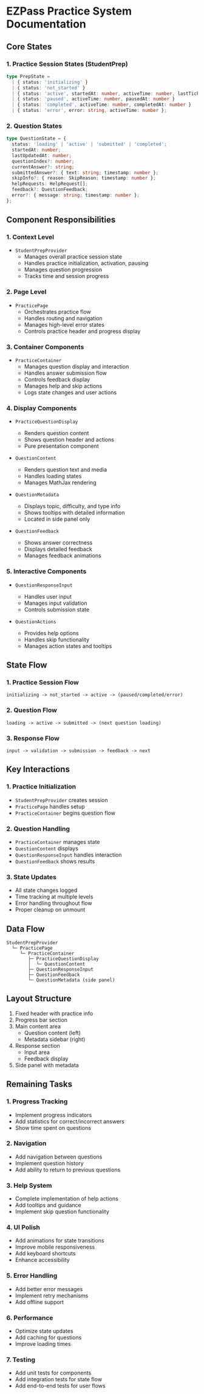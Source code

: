 # EZPass Practice System Documentation

## Core States

### 1. Practice Session States (StudentPrep)
```typescript
type PrepState = 
  | { status: 'initializing' }
  | { status: 'not_started' }
  | { status: 'active', startedAt: number, activeTime: number, lastTick: number }
  | { status: 'paused', activeTime: number, pausedAt: number }
  | { status: 'completed', activeTime: number, completedAt: number }
  | { status: 'error', error: string, activeTime: number };
```

### 2. Question States
```typescript
type QuestionState = {
  status: 'loading' | 'active' | 'submitted' | 'completed';
  startedAt: number;
  lastUpdatedAt: number;
  questionIndex?: number;
  currentAnswer?: string;
  submittedAnswer?: { text: string; timestamp: number };
  skipInfo?: { reason: SkipReason; timestamp: number };
  helpRequests: HelpRequest[];
  feedback?: QuestionFeedback;
  error?: { message: string; timestamp: number };
};
```

## Component Responsibilities

### 1. Context Level
- `StudentPrepProvider`
  - Manages overall practice session state
  - Handles practice initialization, activation, pausing
  - Manages question progression
  - Tracks time and session progress

### 2. Page Level
- `PracticePage`
  - Orchestrates practice flow
  - Handles routing and navigation
  - Manages high-level error states
  - Controls practice header and progress display

### 3. Container Components
- `PracticeContainer`
  - Manages question display and interaction
  - Handles answer submission flow
  - Controls feedback display
  - Manages help and skip actions
  - Logs state changes and user actions

### 4. Display Components
- `PracticeQuestionDisplay`
  - Renders question content
  - Shows question header and actions
  - Pure presentation component

- `QuestionContent`
  - Renders question text and media
  - Handles loading states
  - Manages MathJax rendering

- `QuestionMetadata`
  - Displays topic, difficulty, and type info
  - Shows tooltips with detailed information
  - Located in side panel only

- `QuestionFeedback`
  - Shows answer correctness
  - Displays detailed feedback
  - Manages feedback animations

### 5. Interactive Components
- `QuestionResponseInput`
  - Handles user input
  - Manages input validation
  - Controls submission state

- `QuestionActions`
  - Provides help options
  - Handles skip functionality
  - Manages action states and tooltips

## State Flow

### 1. Practice Session Flow
```
initializing -> not_started -> active -> (paused/completed/error)
```

### 2. Question Flow
```
loading -> active -> submitted -> (next question loading)
```

### 3. Response Flow
```
input -> validation -> submission -> feedback -> next
```

## Key Interactions

### 1. Practice Initialization
- `StudentPrepProvider` creates session
- `PracticePage` handles setup
- `PracticeContainer` begins question flow

### 2. Question Handling
- `PracticeContainer` manages state
- `QuestionContent` displays
- `QuestionResponseInput` handles interaction
- `QuestionFeedback` shows results

### 3. State Updates
- All state changes logged
- Time tracking at multiple levels
- Error handling throughout flow
- Proper cleanup on unmount

## Data Flow
```
StudentPrepProvider
  └─ PracticePage
     └─ PracticeContainer
        ├─ PracticeQuestionDisplay
        │  └─ QuestionContent
        ├─ QuestionResponseInput
        ├─ QuestionFeedback
        └─ QuestionMetadata (side panel)
```

## Layout Structure
1. Fixed header with practice info
2. Progress bar section
3. Main content area
   - Question content (left)
   - Metadata sidebar (right)
4. Response section
   - Input area
   - Feedback display
5. Side panel with metadata

## Remaining Tasks

### 1. Progress Tracking
- Implement progress indicators
- Add statistics for correct/incorrect answers
- Show time spent on questions

### 2. Navigation
- Add navigation between questions
- Implement question history
- Add ability to return to previous questions

### 3. Help System
- Complete implementation of help actions
- Add tooltips and guidance
- Implement skip question functionality

### 4. UI Polish
- Add animations for state transitions
- Improve mobile responsiveness
- Add keyboard shortcuts
- Enhance accessibility

### 5. Error Handling
- Add better error messages
- Implement retry mechanisms
- Add offline support

### 6. Performance
- Optimize state updates
- Add caching for questions
- Improve loading times

### 7. Testing
- Add unit tests for components
- Add integration tests for state flow
- Add end-to-end tests for user flows 
